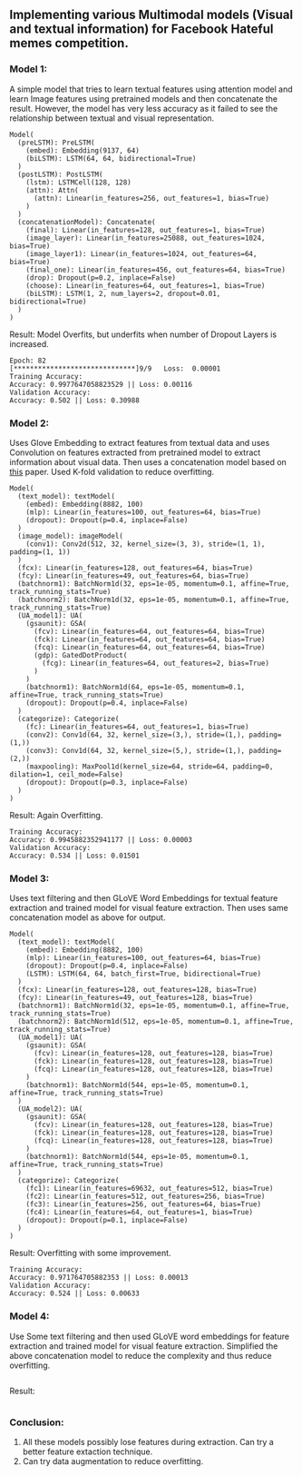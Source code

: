 ## Implementing various Multimodal models (Visual and textual information) for Facebook Hateful memes competition. 

### Model 1:
A simple model that tries to learn textual features using attention model and learn Image features using pretrained models and then concatenate the result. However, the model has very less accuracy as it failed to see the relationship between textual and visual representation.

```
Model(
  (preLSTM): PreLSTM(
    (embed): Embedding(9137, 64)
    (biLSTM): LSTM(64, 64, bidirectional=True)
  )
  (postLSTM): PostLSTM(
    (lstm): LSTMCell(128, 128)
    (attn): Attn(
      (attn): Linear(in_features=256, out_features=1, bias=True)
    )
  )
  (concatenationModel): Concatenate(
    (final): Linear(in_features=128, out_features=1, bias=True)
    (image_layer): Linear(in_features=25088, out_features=1024, bias=True)
    (image_layer1): Linear(in_features=1024, out_features=64, bias=True)
    (final_one): Linear(in_features=456, out_features=64, bias=True)
    (drop): Dropout(p=0.2, inplace=False)
    (choose): Linear(in_features=64, out_features=1, bias=True)
    (biLSTM): LSTM(1, 2, num_layers=2, dropout=0.01, bidirectional=True)
  )
)
```
Result: Model Overfits, but underfits when number of Dropout Layers is increased.
```
Epoch: 82
[******************************]9/9   Loss:  0.00001
Training Accuracy:
Accuracy: 0.9977647058823529 || Loss: 0.00116
Validation Accuracy:
Accuracy: 0.502 || Loss: 0.30988
```

### Model 2:
Uses Glove Embedding to extract features from textual data and uses Convolution on features extracted from pretrained model to extract information about visual data. Then uses a concatenation model based on [this](https://arxiv.org/pdf/1908.04107.pdf) paper. Used K-fold validation to reduce overfitting.
```
Model(
  (text_model): textModel(
    (embed): Embedding(8882, 100)
    (mlp): Linear(in_features=100, out_features=64, bias=True)
    (dropout): Dropout(p=0.4, inplace=False)
  )
  (image_model): imageModel(
    (conv1): Conv2d(512, 32, kernel_size=(3, 3), stride=(1, 1), padding=(1, 1))
  )
  (fcx): Linear(in_features=128, out_features=64, bias=True)
  (fcy): Linear(in_features=49, out_features=64, bias=True)
  (batchnorm1): BatchNorm1d(32, eps=1e-05, momentum=0.1, affine=True, track_running_stats=True)
  (batchnorm2): BatchNorm1d(32, eps=1e-05, momentum=0.1, affine=True, track_running_stats=True)
  (UA_model1): UA(
    (gsaunit): GSA(
      (fcv): Linear(in_features=64, out_features=64, bias=True)
      (fck): Linear(in_features=64, out_features=64, bias=True)
      (fcq): Linear(in_features=64, out_features=64, bias=True)
      (gdp): GatedDotProduct(
        (fcg): Linear(in_features=64, out_features=2, bias=True)
      )
    )
    (batchnorm1): BatchNorm1d(64, eps=1e-05, momentum=0.1, affine=True, track_running_stats=True)
    (dropout): Dropout(p=0.4, inplace=False)
  )
  (categorize): Categorize(
    (fc): Linear(in_features=64, out_features=1, bias=True)
    (conv2): Conv1d(64, 32, kernel_size=(3,), stride=(1,), padding=(1,))
    (conv3): Conv1d(64, 32, kernel_size=(5,), stride=(1,), padding=(2,))
    (maxpooling): MaxPool1d(kernel_size=64, stride=64, padding=0, dilation=1, ceil_mode=False)
    (dropout): Dropout(p=0.3, inplace=False)
  )
)
```
Result: Again Overfitting. 
```
Training Accuracy:
Accuracy: 0.9945882352941177 || Loss: 0.00003
Validation Accuracy:
Accuracy: 0.534 || Loss: 0.01501
```

### Model 3:
Uses text filtering and then GLoVE Word Embeddings for textual feature extraction and trained model for visual feature extraction. Then uses same concatenation model as above for output.
```
Model(
  (text_model): textModel(
    (embed): Embedding(8882, 100)
    (mlp): Linear(in_features=100, out_features=64, bias=True)
    (dropout): Dropout(p=0.4, inplace=False)
    (LSTM): LSTM(64, 64, batch_first=True, bidirectional=True)
  )
  (fcx): Linear(in_features=128, out_features=128, bias=True)
  (fcy): Linear(in_features=49, out_features=128, bias=True)
  (batchnorm1): BatchNorm1d(32, eps=1e-05, momentum=0.1, affine=True, track_running_stats=True)
  (batchnorm2): BatchNorm1d(512, eps=1e-05, momentum=0.1, affine=True, track_running_stats=True)
  (UA_model1): UA(
    (gsaunit): GSA(
      (fcv): Linear(in_features=128, out_features=128, bias=True)
      (fck): Linear(in_features=128, out_features=128, bias=True)
      (fcq): Linear(in_features=128, out_features=128, bias=True)
    )
    (batchnorm1): BatchNorm1d(544, eps=1e-05, momentum=0.1, affine=True, track_running_stats=True)
  )
  (UA_model2): UA(
    (gsaunit): GSA(
      (fcv): Linear(in_features=128, out_features=128, bias=True)
      (fck): Linear(in_features=128, out_features=128, bias=True)
      (fcq): Linear(in_features=128, out_features=128, bias=True)
    )
    (batchnorm1): BatchNorm1d(544, eps=1e-05, momentum=0.1, affine=True, track_running_stats=True)
  )
  (categorize): Categorize(
    (fc1): Linear(in_features=69632, out_features=512, bias=True)
    (fc2): Linear(in_features=512, out_features=256, bias=True)
    (fc3): Linear(in_features=256, out_features=64, bias=True)
    (fc4): Linear(in_features=64, out_features=1, bias=True)
    (dropout): Dropout(p=0.1, inplace=False)
  )
)
```
Result: Overfitting with some improvement.
```
Training Accuracy:
Accuracy: 0.971764705882353 || Loss: 0.00013
Validation Accuracy:
Accuracy: 0.524 || Loss: 0.00633
```
### Model 4:
Use Some text filtering and then used GLoVE word embeddings for feature extraction and trained model for visual feature extraction. Simplified the above concatenation model to reduce the complexity and thus reduce overfitting.
```
```
Result:
```
```

### Conclusion:
1. All these models possibly lose features during extraction. Can try a better feature extaction technique.
2. Can try data augmentation to reduce overfitting.
